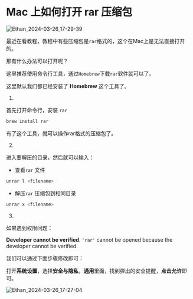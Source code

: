 # Mac 上如何打开 rar 压缩包

![Ethan_2024-03-26_17-29-39](https://pic.shejibiji.com/i/2024/03/26/660295904c754.jpg)

最近在看教程，教程中有些压缩包是`rar`格式的，这个在Mac上是无法直接打开的。

那有什么办法可以打开呢？

这里推荐使用命令行工具，通过`Homebrew`下载`rar`软件就可以了。

这里默认我们都已经安装了 **Homebrew** 这个工具了。

1.

首先打开命令行，安装 `rar` 

```bash
brew install rar
```

有了这个工具，就可以操作rar格式的压缩包了。

2.

进入要解压的目录，然后就可以输入：

- 查看`rar` 文件

```bash
unrar l <filename>
```

- 解压`rar` 压缩包到相同目录

```bash
unrar x <filename>
```

3.

如果遇到权限问题：

**Developer cannot be verified**.
`'rar'` cannot be opened because the developer cannot be verified.

我们可以通过下面步骤修改即可：

打开**系统设置**，选择**安全与隐私**，**通用**里面，找到弹出的安全提醒，**点击允许**即可。

![Ethan_2024-03-26_17-27-04](https://pic.shejibiji.com/i/2024/03/26/660294f23434c.jpg)